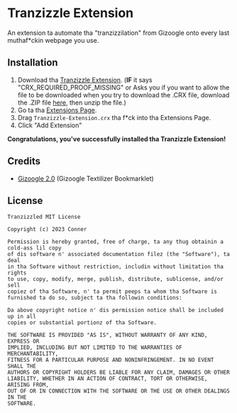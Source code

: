 # Tranzizzle Extension
An extension ta automate tha "tranzizzilation" from Gizoogle onto every last muthaf*ckin webpage you use.

## Installation
1. Download tha [Tranzizzle Extension](https://github.com/connerglover/Tranzizzle-Extension/releases/latest/download/Tranzizzle-Extension.crx). (**IF** it says "CRX_REQUIRED_PROOF_MISSING" or Asks you if you want to allow the file to be downloaded when you try to download the .CRX file, download the .ZIP file [here](https://github.com/connerglover/Tranzizzle-Extension/releases/latest/download/Tranizzle-Extension.zip), then unzip the file.)
2. Go ta tha [Extensions Page](chrome://extensions/).
3. Drag `Tranzizzle-Extension.crx` tha f*ck into tha Extensions Page.
4. Click "Add Extension"

**Congratulations, you've successfully installed tha Tranzizzle Extension!**

## Credits
- [Gizoogle 2.0](https://github.com/Gizoogle) (Gizoogle Textilizer Bookmarklet)

## License

```
Tranzizzled MIT License

Copyright (c) 2023 Conner

Permission is hereby granted, free of charge, ta any thug obtainin a cold-ass lil copy
of dis software n' associated documentation filez (the "Software"), ta deal
in tha Software without restriction, includin without limitation tha rights
to use, copy, modify, merge, publish, distribute, sublicense, and/or sell
copiez of tha Software, n' ta permit peeps ta whom tha Software is
furnished ta do so, subject ta tha followin conditions:

Da above copyright notice n' dis permission notice shall be included up in all
copies or substantial portionz of tha Software.

THE SOFTWARE IS PROVIDED "AS IS", WITHOUT WARRANTY OF ANY KIND, EXPRESS OR
IMPLIED, INCLUDING BUT NOT LIMITED TO THE WARRANTIES OF MERCHANTABILITY,
FITNESS FOR A PARTICULAR PURPOSE AND NONINFRINGEMENT. IN NO EVENT SHALL THE
AUTHORS OR COPYRIGHT HOLDERS BE LIABLE FOR ANY CLAIM, DAMAGES OR OTHER
LIABILITY, WHETHER IN AN ACTION OF CONTRACT, TORT OR OTHERWISE, ARISING FROM,
OUT OF OR IN CONNECTION WITH THE SOFTWARE OR THE USE OR OTHER DEALINGS IN THE
SOFTWARE.
```
